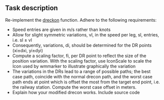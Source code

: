 

## Task description



Re-implement the [dreckon](http://se.mathworks.com/help/map/ref/dreckon.html) function. Adhere to the following requirements:

 - Speed entries are given in m/s rather than knots
 - Allow for slight symmetric variations, vl, in the speed per leg, sl, entries, i.e. sl ± vl
 - Consequently, variations, di, should be determined for the DR points (xi±dxi, yi±dyi)
 - Compute a scaling factor, fi, per DR point to reflect the size of the position variation. With the scaling factor, use IconScale to scale the Icon used by wmmarker to illustrate graphically the variation
 - The variations in the DRs lead to a range of possible paths; the best case path, coincide with the normal drecon path, and the worst case path ends at point which is offset the most from the target end point, i.e. the railway station. Compute the worst case offset in meters.
 - Explain how your modified drecon works. Include source code
